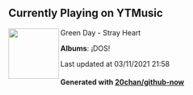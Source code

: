 ## Currently Playing on YTMusic

[<img align="left" width="100" src="https://lh3.googleusercontent.com/YnIfvvkEB0q3amRXEjXQqrSW003USEp4ljuR3YKefywZNrTjYfm_b_wCtpkrSxpMH9LwNGL22oE_ZGNhYw">](https://music.youtube.com/watch?v=--415EOiXtQ)

Green Day - Stray Heart

**Albums**: ¡DOS!

Last updated at 03/11/2021 21:58

#### Generated with [20chan/github-now](https://github.com/20chan/github-now)


<!--
**20chan/20chan** is a ✨ _special_ ✨ repository because its `README.md` (this file) appears on your GitHub profile.

Here are some ideas to get you started:

- 🔭 I’m currently working on ...
- 🌱 I’m currently learning ...
- 👯 I’m looking to collaborate on ...
- 🤔 I’m looking for help with ...
- 💬 Ask me about ...
- 📫 How to reach me: ...
- 😄 Pronouns: ...
- ⚡ Fun fact: ...
-->
